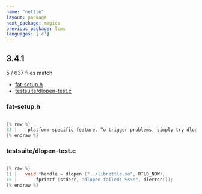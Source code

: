 ```yaml
---
name: "nettle"
layout: package
next_package: magics
previous_package: lcms
languages: ['c']
---
```

## 3.4.1
5 / 637 files match

 - [fat-setup.h](#fat-setuph)
 - [testsuite/dlopen-test.c](#testsuitedlopen-testc)

### fat-setup.h

```c

{% raw %}
83 |    platform-specific feature. To trigger problems, simply try dlopen
{% endraw %}

```
### testsuite/dlopen-test.c

```c

{% raw %}
11 |   void *handle = dlopen ("../libnettle.so", RTLD_NOW);
15 |       fprintf (stderr, "dlopen failed: %s\n", dlerror());
{% endraw %}

```